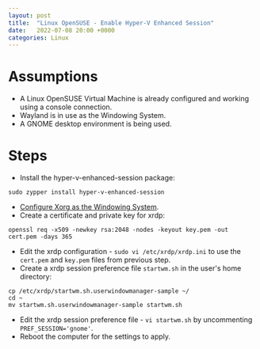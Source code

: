 ```yaml
---
layout: post
title:  "Linux OpenSUSE - Enable Hyper-V Enhanced Session"
date:   2022-07-08 20:00 +0000
categories: Linux
---
```

# Assumptions
- A Linux OpenSUSE Virtual Machine is already configured and working using a console connection.
- Wayland is in use as the Windowing System.
- A GNOME desktop environment is being used.

# Steps
- Install the hyper-v-enhanced-session package:
```
sudo zypper install hyper-v-enhanced-session
```
- [Configure Xorg as the Windowing System](https://docs.fedoraproject.org/en-US/quick-docs/configuring-xorg-as-default-gnome-session/).
- Create a certificate and private key for xrdp:
```
openssl req -x509 -newkey rsa:2048 -nodes -keyout key.pem -out cert.pem -days 365
```
- Edit the xrdp configuration - `sudo vi /etc/xrdp/xrdp.ini` to use the `cert.pem` and `key.pem` files from previous step.
- Create a xrdp session preference file `startwm.sh` in the user's home directory:
```
cp /etc/xrdp/startwm.sh.userwindowmanager-sample ~/
cd ~
mv startwm.sh.userwindowmanager-sample startwm.sh
``` 
- Edit the xrdp session preference file - `vi startwm.sh` by uncommenting `PREF_SESSION='gnome'`.
- Reboot the computer for the settings to apply.